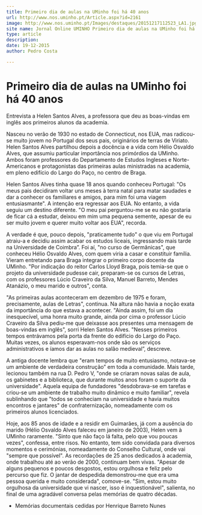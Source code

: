 ```yaml
---
title: Primeiro dia de aulas na UMinho foi há 40 anos
url: http://www.nos.uminho.pt/Article.aspx?id=2161
image: http://www.nos.uminho.pt/Images/destaques/20151217112523_LA1.jpg
site name: Jornal Online UMINHO Primeiro dia de aulas na UMinho foi há 40 anos
type: article
description: 
date: 19-12-2015
author: Pedro Costa

---
```

# Primeiro dia de aulas na UMinho foi há 40 anos


  

Entrevista a Helen Santos Alves, a professora que deu as boas-vindas em inglês aos primeiros alunos da academia.

Nasceu no verão de 1930 no estado de Connecticut, nos EUA, mas radicou-se muito jovem no Portugal dos seus pais, originários de terras de Viriato. Helen Santos Alves partilhou depois a docência e a vida com Hélio Osvaldo Alves, que assumiu particular importância nos primórdios da UMinho. Ambos foram professores do Departamento de Estudos Ingleses e Norte-Americanos e protagonistas das primeiras aulas ministradas na academia, em pleno edifício do Largo do Paço, no centro de Braga.

Helen Santos Alves tinha quase 18 anos quando conheceu Portugal: "Os meus pais decidiram voltar uns meses à terra natal para matar saudades e dar a conhecer os familiares e amigos, para mim foi uma viagem entusiasmante". A intenção era regressar aos EUA. No entanto, a vida seguiu um destino diferente. "O meu pai perguntou-me se eu não gostaria de ficar cá a estudar, deixou em mim uma pequena semente, apesar de eu ser muito jovem e querer muito voltar aos EUA", recorda. 

A verdade é que, pouco depois, "praticamente tudo" o que viu em Portugal atraiu-a e decidiu assim acabar os estudos liceais, ingressando mais tarde na Universidade de Coimbra”. Foi aí, "no curso de Germânicas", que conheceu Hélio Osvaldo Alves, com quem viria a casar e constituir família. Vieram entretando para Braga integrar o primeiro corpo docente da UMinho. "Por indicação do reitor Carlos Lloyd Braga, pois temia-se que o projeto da universidade pudesse cair, preparam-se os cursos de Letras, com os professores Lúcio Craveiro da Silva, Manuel Barreto, Mendes Atanázio, o meu marido e outros", conta.

"As primeiras aulas aconteceram em dezembro de 1975 e foram, precisamente, aulas de Letras", continua. Na altura não havia a noção exata da importância do que estava a acontecer. "Ainda assim, foi um dia inesquecível, uma honra muito grande, ainda por cima o professor Lúcio Craveiro da Silva pediu-me que deixasse aos presentes uma mensagem de boas-vindas em inglês", sorri Helen Santos Alves. "Nesses primeiros tempos entrávamos pela porta da frente do edifício do Largo do Paço. Muitas vezes, os alunos esperavam-nos onde são os serviços administrativos e íamos dar as aulas no salão medieval”, descreve.

A antiga docente lembra que "eram tempos de muito entusiasmo, notava-se um ambiente de verdadeira construção” em toda a comunidade. Mais tarde, lecionou também na rua D. Pedro V, "onde se criaram novas salas de aula, os gabinetes e a biblioteca, que durante muitos anos foram o suporte da universidade". Aquela equipa de fundadores "desdobrava-se em tarefas e criou-se um ambiente de trabalho muito dinâmico e muito familiar", revela sublinhando que "todos se conheciam na universidade e havia muitos encontros e jantares" de confraternização, nomeadamente com os primeiros alunos licenciados.

Hoje, aos 85 anos de idade e a residir em Guimarães, já com a ausência do marido (Hélio Osvaldo Alves faleceu em janeiro de 2003), Helen vem à UMinho raramente. "Sinto que não faço lá falta, pelo que vou poucas vezes", confessa, entre risos. No entanto, tem sido convidada para diversos momentos e cerimónias, nomeadamente do Conselho Cultural, onde vai "sempre que possível". As recordações de 25 anos dedicados à academia, onde trabalhou até ao verão de 2000, continuam bem vivas. "Apesar de alguns pequenos e poucos desgostos, estou orgulhosa e feliz pelo percurso que fiz. O jantar de despedida demonstrou-me que era uma pessoa querida e muito considerada", comove-se. "Sim, estou muito orgulhosa da universidade que vi nascer, isso é inquestionável", salienta, no final de uma agradável conversa pelas memórias de quatro décadas.

* Memórias documentais cedidas por Henrique Barreto Nunes

